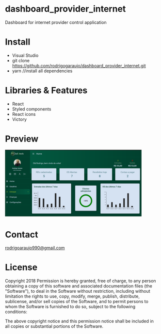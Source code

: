 # dashboard_provider_internet
Dashboard for internet provider control application

# Install
- Visual Studio
- git clone https://github.com/rodrigogaraujo/dashboard_provider_internet.git
- yarn //install all dependencies

# Libraries & Features
- React
- Styled components
- React icons
- Victory

# Preview
<img src="https://github.com/rodrigogaraujo/dashboard_provider_internet/blob/master/dashboard.png" width="450"/>

# Contact
rodrigoaraujo990@gmail.com

# License
Copyright 2018 Permission is hereby granted, free of charge, to any person obtaining a copy of this software and associated documentation files (the "Software"), to deal in the Software without restriction, including without limitation the rights to use, copy, modify, merge, publish, distribute, sublicense, and/or sell copies of the Software, and to permit persons to whom the Software is furnished to do so, subject to the following conditions:

The above copyright notice and this permission notice shall be included in all copies or substantial portions of the Software.

